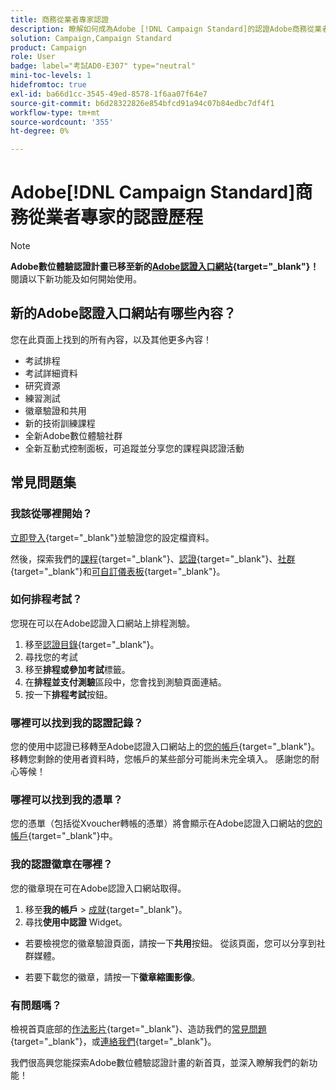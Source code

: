 ```yaml
---
title: 商務從業者專家認證
description: 瞭解如何成為Adobe [!DNL Campaign Standard]的認證Adobe商務從業者專家
solution: Campaign,Campaign Standard
product: Campaign
role: User
badge: label="考試AD0-E307" type="neutral"
mini-toc-levels: 1
hidefromtoc: true
exl-id: ba66d1cc-3545-49ed-8578-1f6aa07f64e7
source-git-commit: b6d28322826e854bfcd91a94c07b84edbc7df4f1
workflow-type: tm+mt
source-wordcount: '355'
ht-degree: 0%

---
```


# Adobe[!DNL Campaign Standard]商務從業者專家的認證歷程

>[!NOTE]
>
>**Adobe數位體驗認證計畫已移至新的[Adobe認證入口網站](https://certification.adobe.com/){target="_blank"}！**&#x200B;閱讀以下新功能及如何開始使用。

## 新的Adobe認證入口網站有哪些內容？

您在此頁面上找到的所有內容，以及其他更多內容！

* 考試排程
* 考試詳細資料
* 研究資源
* 練習測試
* 徽章驗證和共用
* 新的技術訓練課程
* 全新Adobe數位體驗社群
* 全新互動式控制面板，可追蹤並分享您的課程與認證活動

## 常見問題集

### 我該從哪裡開始？

[立即登入](https://certification.adobe.com/){target="_blank"}並驗證您的設定檔資料。

然後，探索我們的[課程](https://certification.adobe.com/courses/?/courses){target="_blank"}、[認證](https://certification.adobe.com/certifications){target="_blank"}、[社群](https://certification.adobe.com/community/){target="_blank"}和[可自訂儀表板](https://certification.adobe.com/user/dashboard){target="_blank"}。

### 如何排程考試？

您現在可以在Adobe認證入口網站上排程測驗。

1. 移至[認證目錄](https://certification.adobe.com/certifications){target="_blank"}。
2. 尋找您的考試
3. 移至&#x200B;**排程或參加考試**&#x200B;標籤。
4. 在&#x200B;**排程並支付測驗**&#x200B;區段中，您會找到測驗頁面連結。
5. 按一下&#x200B;**排程考試**&#x200B;按鈕。

### 哪裡可以找到我的認證記錄？

您的使用中認證已移轉至Adobe認證入口網站上的[您的帳戶](https://certification.adobe.com/user/certifications){target="_blank"}。 移轉您剩餘的使用者資料時，您帳戶的某些部分可能尚未完全填入。 感謝您的耐心等候！

### 哪裡可以找到我的憑單？

您的憑單（包括從Xvoucher轉帳的憑單）將會顯示在Adobe認證入口網站的[您的帳戶](https://certification.adobe.com/user/purchases){target="_blank"}中。

### 我的認證徽章在哪裡？

您的徽章現在可在Adobe認證入口網站取得。

1. 移至&#x200B;**我的帳戶** > [成就](https://certification.adobe.com/user/achievements?%2Fuser%2Fachievements){target="_blank"}。
2. 尋找&#x200B;**使用中認證** Widget。

* 若要檢視您的徽章驗證頁面，請按一下&#x200B;**共用**&#x200B;按鈕。 從該頁面，您可以分享到社群媒體。

* 若要下載您的徽章，請按一下&#x200B;**徽章縮圖影像**。

### 有問題嗎？

檢視首頁底部的[作法影片](https://certification.adobe.com/#){target="_blank"}、造訪我們的[常見問題](https://certification.adobe.com/support/faq){target="_blank"}，或[連絡我們](https://certification.adobe.com/support/contactus){target="_blank"}。

我們很高興您能探索Adobe數位體驗認證計畫的新首頁，並深入瞭解我們的新功能！

<!-- 

## Exam details {#exam-details}

* Level: Expert (1-3 years experience)
* Passing Score: 30/50
* Time: 100 mins
* Delivery: Online proctored (requires camera access)
* Available languages: English
* Cost: $225 (global) / $150 (India)
* Exam ID: AD0-E307

{{questions}}

-->
